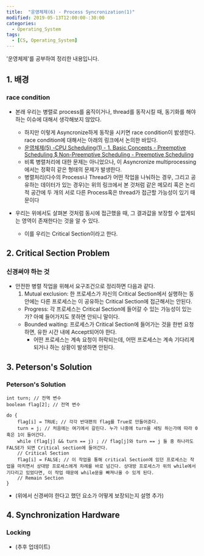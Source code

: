 ```yaml
---
title:  "운영체제(6) - Process Syncronization(1)"
modified: 2019-05-13T12:00:00-:30:00
categories:
  - Operating_System
tags:
  - [CS, Operating_System]
---
```


'운영체제'를 공부하여 정리한 내용입니다.

## 1. 배경

### race condition

-   본래 우리는 병렬로 process를 움직이거나, thread를 동작시킬 때, 동기화를 해야 하는 이슈에 대해서 생각해보지 않았다.

    -   하지만 이렇게 Asyncronize하게 동작을 시키면 race condition이 밠생한다. race condition에 대해서는 아래의 링크에서 논의한 바있다.
    -   [운영체제(5) -CPU Scheduling(1) - 1. Basic Concepts - Preemptive Scheduling $ Non-Preemptive Scheduling - Preemptive Scheduling](https://cmpark0126.github.io/operating_system/OS_5-1/)
    -   비록 병렬처리에 대한 문제는 아니었으나, 이 Asyncronize multiprocessing에서는 정확히 같은 형태의 문제가 발생한다.
    -   병렬처리(다수의 Process나 Thread가 어떤 작업을 나눠하는 경우, 그리고 공유하는 데이터가 있는 경우)는 위의 링크에서 본 것처럼 같은 메모리 혹은 논리적 공간에 두 개의 서로 다른 Process혹은 thread가 접근할 가능성이 있기 때문이다

-   우리는 위에서도 살펴본 것처럼 동시에 접근했을 때, 그 결과값을 보장할 수 없게되는 영역이 존재한다는 것을 알 수 있다.
    -   이를 우리는 Critical Section이라고 한다.

## 2. Critical Section Problem

### 신경써야 하는 것

-   안전한 병렬 작업을 위해서 요구조건으로 정리하면 다음과 같다.
    1.  Mutual exclusion: 한 프로세스가 자신의 Critical Section에서 실행하는 동안에는 다른 프로세스는 이 공유하는 Critical Section에 접근해서는 안된다.
    -   Progress: 각 프로세스는 Critical Section에 들어갈 수 있는 가능성이 있는가? 아예 들어가지도 못하면 안되니 말이다.
    -   Bounded waiting: 프로세스가 Critical Section에 들어가는 것을 한번 요청하면, 유한 시간 내에 Accept되어야 한다.
        -   어떤 프로세스는 계속 요청이 허락되는데, 어떤 프로세스는 계속 기다리게 되거나 하는 상황이 발생하면 안된다.

## 3. Peterson's Solution

### Peterson's Solution

    int turn; // 전역 변수
    boolean flag[2]; // 전역 변수

    do {
        flag[i] = TRUE; // 각각 반대편의 flag를 True로 만들어준다.
        turn = j; // 처음에는 여기에서 갈린다. 누가 나중에 turn을 세팅 하는가에 따라 0 혹은 1이 들어간다.
        while (flag[j] && turn == j) ; // flag[j]와 turn == j 둘 중 하나라도 FALSE가 되면 Critical section에 들어간다.
        // Critical Section
        flag[i] = FALSE; // 이 작업을 통해 critical Section에 있던 프로세스는 작업을 마치면서 상대방 프로세스에게 차례를 바로 넘긴다. 상대방 프로세스가 위의 while에서 기다리고 있었다면, 이 작업 때문에 while문을 빠져나올 수 있게 된다.
        // Remain Section
    }

-   (위에서 신경써야 한다고 했던 요소가 어떻게 보장되는지 설명 추가)

## 4. Synchronization Hardware

### Locking

-   (추후 업데이트)
